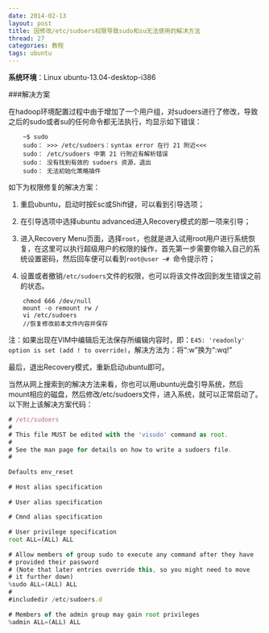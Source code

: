 ```yaml
---
date: 2014-02-13
layout: post
title: 因修改/etc/sudoers权限导致sudo和su无法使用的解决方法
thread: 27
categories: 教程
tags: ubuntu
---
```


**系统环境**：Linux ubuntu-13.04-desktop-i386

###解决方案

在hadoop环境配置过程中由于增加了一个用户组，对sudoers进行了修改，导致之后的sudo或者su的任何命令都无法执行，均显示如下错误：

```
    ~$ sudo
    sudo： >>> /etc/sudoers：syntax error 在行 21 附近<<<
    sudo： /etc/sudoers 中第 21 行附近有解析错误
    sudo： 没有找到有效的 sudoers 资源，退出
    sudo： 无法初始化策略插件
```

如下为权限修复的解决方案：

1. 重启ubuntu，启动时按Esc或Shift键，可以看到引导选项；

2. 在引导选项中选择ubuntu advanced进入Recovery模式的那一项来引导；

3. 进入Recovery Menu页面，选择`root`，也就是进入试用root用户进行系统恢复，在这里可以执行超级用户的权限的操作，首先第一步需要你输入自己的系统设置密码，然后回车便可以看到`root@user ~# `命令提示符；

4. 设置或者撤销`/etc/sudoers`文件的权限，也可以将该文件改回到发生错误之前的状态。

```
    chmod 666 /dev/null
    mount -o remount rw /
    vi /etc/sudoers 
    //恢复修改前本文件内容并保存
```

注：如果出现在VIM中编辑后无法保存所编辑内容时，即：`E45: 'readonly' option is set (add ! to override)`，解决方法为：将“:w”换为“:wq!”

最后，退出Recovery模式，重新启动ubuntu即可。

当然从网上搜索到的解决方法来看，你也可以用ubuntu光盘引导系统，然后mount相应的磁盘，然后修改/etc/sudoers文件，进入系统，就可以正常启动了。以下附上该解决方案代码：

```javascript
# /etc/sudoers 
# 
# This file MUST be edited with the 'visudo' command as root. 
# 
# See the man page for details on how to write a sudoers file. 
# 
 
Defaults env_reset 
 
# Host alias specification 
 
# User alias specification 
 
# Cmnd alias specification 
 
# User privilege specification 
root ALL=(ALL) ALL 
 
# Allow members of group sudo to execute any command after they have 
# provided their password 
# (Note that later entries override this, so you might need to move 
# it further down) 
%sudo ALL=(ALL) ALL 
# 
#includedir /etc/sudoers.d 
 
# Members of the admin group may gain root privileges 
%admin ALL=(ALL) ALL
```